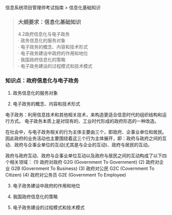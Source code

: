 信息系统项目管理师考试指南 > 信息化基础知识

> ### 大纲要求：信息化基础知识  
> 4.2政府信息化与电子政务  
> · 政务信息化的服务对象  
> · 电子政务的概念、内容和技术形式   
> · 电子政务建设中政府的作用和地位  
> · 我国政府信息化的策略  
> · 电子政务建设的过程模式和技术模式   

### 知识点：政府信息化与电子政务  
1. 政务信息化的服务对象  

2. 电子政务的概念、内容和技术形式   

电子政务：利用信息技术和其他相关技术，来构造更适合信息时代的组织结构和运行方式。
电子政务本质上是对现有的、工业时代形成的政府形态的一种改造。

在社会中，与电子政务相关的行为主体主要由三个，即政府、企事业单位和居民。因此政府的业务活动也主要围绕着这三个行为主体展开，即：政府与政府之间的互动、政府与企事业单位的互动(尤其是与企业的互动)、政府与居民的互动。

政府与政府互动、政府与企事业单位互动以及政府与居民之间的互动构成了以下四个相关领域：
(1) 政府对政府 G2G (Government To Government)
(2) 政府对企业 G2B (Government To Business)
(3) 政府对公民 G2C (Covernment To Citizen)
(4) 政府对公务员 G2E (Government To Employee)


3. 电子政务建设中政府的作用和地位  



4. 我国政府信息化的策略  

5. 电子政务建设的过程模式和技术模式  


